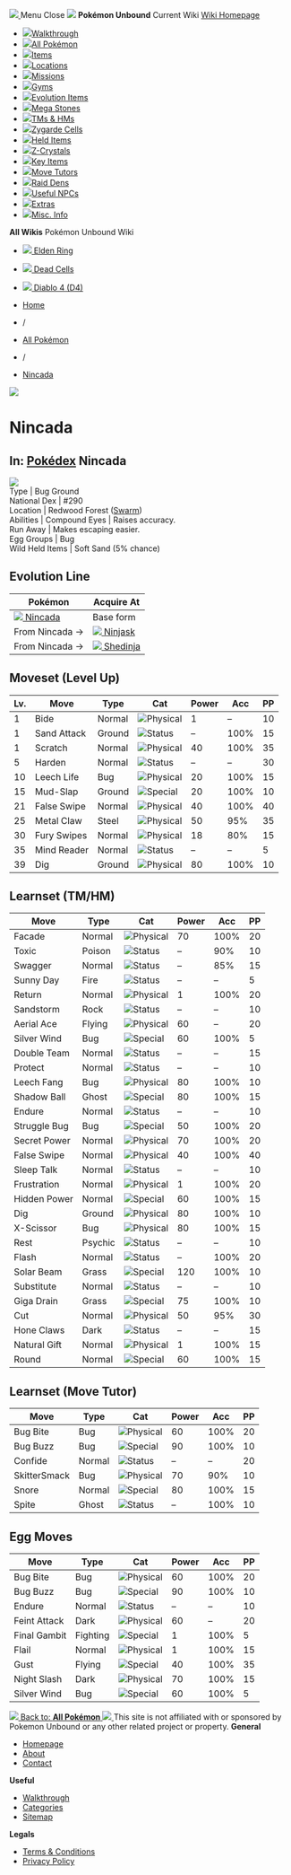 [ ![](https://static.unboundwiki.com/wp-content/assets/images/2024/07/unbound-game-logo-x50.png) ](https://unboundwiki.com/pokemon/nincada/<https:/unboundwiki.com/>)
Menu Close
![](https://static.unboundwiki.com/wp-content/assets/images/2024/07/pokemon-unbound-frozen-heights-game-icon.jpg)
**Pokémon Unbound**
Current Wiki
[ Wiki Homepage ](https://unboundwiki.com/pokemon/nincada/<https:/unboundwiki.com/>)
  * [![](https://static.unboundwiki.com/wp-content/assets/images/2024/07/unbound-walkthrough-start-preview.jpg)Walkthrough](https://unboundwiki.com/pokemon/nincada/<https:/unboundwiki.com/walkthrough/>)
  * [![](https://static.unboundwiki.com/wp-content/assets/images/2024/07/pokemon-unbound-lab-exterior-150x150.jpg)All Pokémon](https://unboundwiki.com/pokemon/nincada/<https:/unboundwiki.com/pokemon/>)
  * [![](https://static.unboundwiki.com/wp-content/assets/images/2024/07/items-market-150x150.jpg)Items](https://unboundwiki.com/pokemon/nincada/<https:/unboundwiki.com/items/>)
  * [![](https://static.unboundwiki.com/wp-content/assets/images/2024/08/world-map-pokemon-unbound.jpg)Locations](https://unboundwiki.com/pokemon/nincada/<https:/unboundwiki.com/locations/>)
  * [![](https://static.unboundwiki.com/wp-content/assets/images/2024/07/missions-icon-150x150.jpg)Missions](https://unboundwiki.com/pokemon/nincada/<https:/unboundwiki.com/missions/>)
  * [![](https://static.unboundwiki.com/wp-content/assets/images/2024/12/exterior-crater-town-gym-200x200.jpg)Gyms](https://unboundwiki.com/pokemon/nincada/<https:/unboundwiki.com/gyms/>)
  * [![](https://static.unboundwiki.com/wp-content/assets/images/2024/08/evolutionary-items.jpg)Evolution Items](https://unboundwiki.com/pokemon/nincada/<https:/unboundwiki.com/items/evolution-items/>)
  * [![](https://static.unboundwiki.com/wp-content/assets/images/2024/07/mega-stone-150x150.jpg)Mega Stones](https://unboundwiki.com/pokemon/nincada/<https:/unboundwiki.com/mega-stones/>)
  * [![](https://static.unboundwiki.com/wp-content/assets/images/2024/07/tmloc-150x150.png)TMs & HMs](https://unboundwiki.com/pokemon/nincada/<https:/unboundwiki.com/tms-hms/>)
  * [![](https://static.unboundwiki.com/wp-content/assets/images/2024/08/zygarde-house.jpg)Zygarde Cells](https://unboundwiki.com/pokemon/nincada/<https:/unboundwiki.com/items/zygarde-cells/>)
  * [![](https://static.unboundwiki.com/wp-content/assets/images/2024/10/helditems-endgame-shop-200x200.jpg)Held Items](https://unboundwiki.com/pokemon/nincada/<https:/unboundwiki.com/items/held-items/>)
  * [![](https://static.unboundwiki.com/wp-content/assets/images/2024/08/zcrystals-listing-preview.jpg)Z-Crystals](https://unboundwiki.com/pokemon/nincada/<https:/unboundwiki.com/z-crystals/>)
  * [![](https://static.unboundwiki.com/wp-content/assets/images/2024/08/cube.jpg)Key Items](https://unboundwiki.com/pokemon/nincada/<https:/unboundwiki.com/items/key-items/>)
  * [![](https://static.unboundwiki.com/wp-content/assets/images/2024/09/move-tutors-preview.jpg)Move Tutors](https://unboundwiki.com/pokemon/nincada/<https:/unboundwiki.com/misc-info/move-tutors/>)
  * [![](https://static.unboundwiki.com/wp-content/assets/images/2024/10/raid-den-area-pokemon-unbound-lightv.jpg)Raid Dens](https://unboundwiki.com/pokemon/nincada/<https:/unboundwiki.com/raid-dens/>)
  * [![](https://static.unboundwiki.com/wp-content/assets/images/2024/11/useful-npc-preview-200x200.jpg)Useful NPCs](https://unboundwiki.com/pokemon/nincada/<https:/unboundwiki.com/misc-info/useful-npcs/>)
  * [![](https://static.unboundwiki.com/wp-content/assets/images/2024/10/kyurem-unbound-sidequest-200x200.jpg)Extras](https://unboundwiki.com/pokemon/nincada/<https:/unboundwiki.com/extras/>)
  * [![](https://static.unboundwiki.com/wp-content/assets/images/2024/08/dehara-mart.png)Misc. Info](https://unboundwiki.com/pokemon/nincada/<https:/unboundwiki.com/misc-info/>)


**All Wikis**
Pokémon Unbound Wiki
  * [ ![](https://unboundwiki.com/wp-content/themes/stratswiki/assets/img/wiki/elden-ring.png) Elden Ring ](https://unboundwiki.com/pokemon/nincada/<#>)
  * [ ![](https://unboundwiki.com/wp-content/themes/stratswiki/assets/img/wiki/dead-cells.jpg) Dead Cells ](https://unboundwiki.com/pokemon/nincada/<#>)
  * [ ![](https://unboundwiki.com/wp-content/themes/stratswiki/assets/img/wiki/diablo.png) Diablo 4 (D4) ](https://unboundwiki.com/pokemon/nincada/<#>)


  * [ Home ](https://unboundwiki.com/pokemon/nincada/<https:/unboundwiki.com/>)
  * /
  * [ All Pokémon ](https://unboundwiki.com/pokemon/nincada/<https:/unboundwiki.com/pokemon/>)
  * /
  * [ Nincada ](https://unboundwiki.com/pokemon/nincada/<https:/unboundwiki.com/pokemon/nincada/>)

![](https://static.unboundwiki.com/wp-content/assets/images/2024/12/nincada-scaled-1.png)
# Nincada
In: [Pokédex](https://unboundwiki.com/pokemon/nincada/<https:/unboundwiki.com/category/pokedex/>)
Nincada  
---  
![](https://static.unboundwiki.com/wp-content/assets/sprites/pokemon/nincada.png)  
Type | Bug Ground  
National Dex | #290  
Location | Redwood Forest ([Swarm](https://unboundwiki.com/pokemon/nincada/<https:/unboundwiki.com/game-mechanics/swarms/#nincada>))  
Abilities | Compound Eyes | Raises accuracy.  
Run Away | Makes escaping easier.  
Egg Groups | Bug  
Wild Held Items | Soft Sand (5% chance)  
## Evolution Line
Pokémon | Acquire At  
---|---  
[![](https://static.unboundwiki.com/wp-content/assets/sprites/pokemon/nincada.png) Nincada](https://unboundwiki.com/pokemon/nincada/<https:/unboundwiki.com/pokemon/nincada/>) | Base form  
From Nincada → | [![](https://static.unboundwiki.com/wp-content/assets/sprites/pokemon/ninjask.png) Ninjask](https://unboundwiki.com/pokemon/nincada/<https:/unboundwiki.com/pokemon/ninjask/>) | Level 20  
From Nincada → | [![](https://static.unboundwiki.com/wp-content/assets/sprites/pokemon/shedinja.png) Shedinja](https://unboundwiki.com/pokemon/nincada/<https:/unboundwiki.com/pokemon/shedinja/>) | Level 20 (when there is at least 1 empty space in the party and 1 available Pokeball)  
## Moveset (Level Up)
Lv. | Move | Type | Cat | Power | Acc | PP  
---|---|---|---|---|---|---  
1 | Bide | Normal | ![Physical](https://static.unboundwiki.com/wp-content/assets/icons/ui/physical.png) | 1 | – | 10  
1 | Sand Attack | Ground | ![Status](https://static.unboundwiki.com/wp-content/assets/icons/ui/status.png) | – | 100% | 15  
1 | Scratch | Normal | ![Physical](https://static.unboundwiki.com/wp-content/assets/icons/ui/physical.png) | 40 | 100% | 35  
5 | Harden | Normal | ![Status](https://static.unboundwiki.com/wp-content/assets/icons/ui/status.png) | – | – | 30  
10 | Leech Life | Bug | ![Physical](https://static.unboundwiki.com/wp-content/assets/icons/ui/physical.png) | 20 | 100% | 15  
15 | Mud-Slap | Ground | ![Special](https://static.unboundwiki.com/wp-content/assets/icons/ui/special.png) | 20 | 100% | 10  
21 | False Swipe | Normal | ![Physical](https://static.unboundwiki.com/wp-content/assets/icons/ui/physical.png) | 40 | 100% | 40  
25 | Metal Claw | Steel | ![Physical](https://static.unboundwiki.com/wp-content/assets/icons/ui/physical.png) | 50 | 95% | 35  
30 | Fury Swipes | Normal | ![Physical](https://static.unboundwiki.com/wp-content/assets/icons/ui/physical.png) | 18 | 80% | 15  
35 | Mind Reader | Normal | ![Status](https://static.unboundwiki.com/wp-content/assets/icons/ui/status.png) | – | – | 5  
39 | Dig | Ground | ![Physical](https://static.unboundwiki.com/wp-content/assets/icons/ui/physical.png) | 80 | 100% | 10  
## Learnset (TM/HM)
Move | Type | Cat | Power | Acc | PP  
---|---|---|---|---|---  
Facade | Normal | ![Physical](https://static.unboundwiki.com/wp-content/assets/icons/ui/physical.png) | 70 | 100% | 20  
Toxic | Poison | ![Status](https://static.unboundwiki.com/wp-content/assets/icons/ui/status.png) | – | 90% | 10  
Swagger | Normal | ![Status](https://static.unboundwiki.com/wp-content/assets/icons/ui/status.png) | – | 85% | 15  
Sunny Day | Fire | ![Status](https://static.unboundwiki.com/wp-content/assets/icons/ui/status.png) | – | – | 5  
Return | Normal | ![Physical](https://static.unboundwiki.com/wp-content/assets/icons/ui/physical.png) | 1 | 100% | 20  
Sandstorm | Rock | ![Status](https://static.unboundwiki.com/wp-content/assets/icons/ui/status.png) | – | – | 10  
Aerial Ace | Flying | ![Physical](https://static.unboundwiki.com/wp-content/assets/icons/ui/physical.png) | 60 | – | 20  
Silver Wind | Bug | ![Special](https://static.unboundwiki.com/wp-content/assets/icons/ui/special.png) | 60 | 100% | 5  
Double Team | Normal | ![Status](https://static.unboundwiki.com/wp-content/assets/icons/ui/status.png) | – | – | 15  
Protect | Normal | ![Status](https://static.unboundwiki.com/wp-content/assets/icons/ui/status.png) | – | – | 10  
Leech Fang | Bug | ![Physical](https://static.unboundwiki.com/wp-content/assets/icons/ui/physical.png) | 80 | 100% | 10  
Shadow Ball | Ghost | ![Special](https://static.unboundwiki.com/wp-content/assets/icons/ui/special.png) | 80 | 100% | 15  
Endure | Normal | ![Status](https://static.unboundwiki.com/wp-content/assets/icons/ui/status.png) | – | – | 10  
Struggle Bug | Bug | ![Special](https://static.unboundwiki.com/wp-content/assets/icons/ui/special.png) | 50 | 100% | 20  
Secret Power | Normal | ![Physical](https://static.unboundwiki.com/wp-content/assets/icons/ui/physical.png) | 70 | 100% | 20  
False Swipe | Normal | ![Physical](https://static.unboundwiki.com/wp-content/assets/icons/ui/physical.png) | 40 | 100% | 40  
Sleep Talk | Normal | ![Status](https://static.unboundwiki.com/wp-content/assets/icons/ui/status.png) | – | – | 10  
Frustration | Normal | ![Physical](https://static.unboundwiki.com/wp-content/assets/icons/ui/physical.png) | 1 | 100% | 20  
Hidden Power | Normal | ![Special](https://static.unboundwiki.com/wp-content/assets/icons/ui/special.png) | 60 | 100% | 15  
Dig | Ground | ![Physical](https://static.unboundwiki.com/wp-content/assets/icons/ui/physical.png) | 80 | 100% | 10  
X-Scissor | Bug | ![Physical](https://static.unboundwiki.com/wp-content/assets/icons/ui/physical.png) | 80 | 100% | 15  
Rest | Psychic | ![Status](https://static.unboundwiki.com/wp-content/assets/icons/ui/status.png) | – | – | 10  
Flash | Normal | ![Status](https://static.unboundwiki.com/wp-content/assets/icons/ui/status.png) | – | 100% | 20  
Solar Beam | Grass | ![Special](https://static.unboundwiki.com/wp-content/assets/icons/ui/special.png) | 120 | 100% | 10  
Substitute | Normal | ![Status](https://static.unboundwiki.com/wp-content/assets/icons/ui/status.png) | – | – | 10  
Giga Drain | Grass | ![Special](https://static.unboundwiki.com/wp-content/assets/icons/ui/special.png) | 75 | 100% | 10  
Cut | Normal | ![Physical](https://static.unboundwiki.com/wp-content/assets/icons/ui/physical.png) | 50 | 95% | 30  
Hone Claws | Dark | ![Status](https://static.unboundwiki.com/wp-content/assets/icons/ui/status.png) | – | – | 15  
Natural Gift | Normal | ![Physical](https://static.unboundwiki.com/wp-content/assets/icons/ui/physical.png) | 1 | 100% | 15  
Round | Normal | ![Special](https://static.unboundwiki.com/wp-content/assets/icons/ui/special.png) | 60 | 100% | 15  
## Learnset (Move Tutor)
Move | Type | Cat | Power | Acc | PP  
---|---|---|---|---|---  
Bug Bite | Bug | ![Physical](https://static.unboundwiki.com/wp-content/assets/icons/ui/physical.png) | 60 | 100% | 20  
Bug Buzz | Bug | ![Special](https://static.unboundwiki.com/wp-content/assets/icons/ui/special.png) | 90 | 100% | 10  
Confide | Normal | ![Status](https://static.unboundwiki.com/wp-content/assets/icons/ui/status.png) | – | – | 20  
SkitterSmack | Bug | ![Physical](https://static.unboundwiki.com/wp-content/assets/icons/ui/physical.png) | 70 | 90% | 10  
Snore | Normal | ![Special](https://static.unboundwiki.com/wp-content/assets/icons/ui/special.png) | 80 | 100% | 15  
Spite | Ghost | ![Status](https://static.unboundwiki.com/wp-content/assets/icons/ui/status.png) | – | 100% | 10  
## Egg Moves
Move | Type | Cat | Power | Acc | PP  
---|---|---|---|---|---  
Bug Bite | Bug | ![Physical](https://static.unboundwiki.com/wp-content/assets/icons/ui/physical.png) | 60 | 100% | 20  
Bug Buzz | Bug | ![Special](https://static.unboundwiki.com/wp-content/assets/icons/ui/special.png) | 90 | 100% | 10  
Endure | Normal | ![Status](https://static.unboundwiki.com/wp-content/assets/icons/ui/status.png) | – | – | 10  
Feint Attack | Dark | ![Physical](https://static.unboundwiki.com/wp-content/assets/icons/ui/physical.png) | 60 | – | 20  
Final Gambit | Fighting | ![Special](https://static.unboundwiki.com/wp-content/assets/icons/ui/special.png) | 1 | 100% | 5  
Flail | Normal | ![Physical](https://static.unboundwiki.com/wp-content/assets/icons/ui/physical.png) | 1 | 100% | 15  
Gust | Flying | ![Special](https://static.unboundwiki.com/wp-content/assets/icons/ui/special.png) | 40 | 100% | 35  
Night Slash | Dark | ![Physical](https://static.unboundwiki.com/wp-content/assets/icons/ui/physical.png) | 70 | 100% | 15  
Silver Wind | Bug | ![Special](https://static.unboundwiki.com/wp-content/assets/icons/ui/special.png) | 60 | 100% | 5  
[ ![](https://static.unboundwiki.com/wp-content/assets/images/2024/07/pokemon-unbound-lab-exterior.jpg) Back to: **All Pokémon** ](https://unboundwiki.com/pokemon/nincada/<https:/unboundwiki.com/pokemon/>)
[ ![](https://static.unboundwiki.com/wp-content/assets/images/2024/07/unbound-game-logo-x50.png) ](https://unboundwiki.com/pokemon/nincada/<https:/unboundwiki.com/>)
This site is not affiliated with or sponsored by Pokemon Unbound or any other related project or property. 
**General**
  * [ Homepage ](https://unboundwiki.com/pokemon/nincada/<https:/unboundwiki.com/>)
  * [ About ](https://unboundwiki.com/pokemon/nincada/<https:/unboundwiki.com/about/>)
  * [ Contact ](https://unboundwiki.com/pokemon/nincada/<https:/unboundwiki.com/contact/>)


**Useful**
  * [ Walkthrough ](https://unboundwiki.com/pokemon/nincada/<https:/unboundwiki.com/walkthrough/>)
  * [ Categories ](https://unboundwiki.com/pokemon/nincada/<https:/unboundwiki.com/categories/>)
  * [ Sitemap ](https://unboundwiki.com/pokemon/nincada/<https:/unboundwiki.com/sitemap/>)


**Legals**
  * [ Terms & Conditions ](https://unboundwiki.com/pokemon/nincada/<https:/unboundwiki.com/terms-conditions/>)
  * [ Privacy Policy ](https://unboundwiki.com/pokemon/nincada/<https:/unboundwiki.com/privacy-policy/>)


